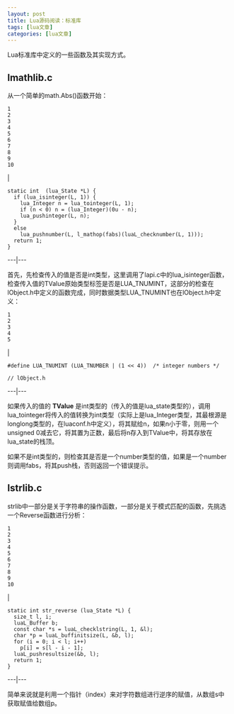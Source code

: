 ```yaml
---
layout: post
title: Lua源码阅读：标准库 
tags: [lua文章]
categories: [lua文章]
---
```

Lua标准库中定义的一些函数及其实现方式。

## lmathlib.c

从一个简单的math.Abs()函数开始：

    
    
    1  
    2  
    3  
    4  
    5  
    6  
    7  
    8  
    9  
    10  
    

|

    
    
    static int  (lua_State *L) {  
      if (lua_isinteger(L, 1)) {  
        lua_Integer n = lua_tointeger(L, 1);  
        if (n < 0) n = (lua_Integer)(0u - n);  
        lua_pushinteger(L, n);  
      }  
      else  
        lua_pushnumber(L, l_mathop(fabs)(luaL_checknumber(L, 1)));  
      return 1;  
    }  
      
  
---|---  
  
首先，先检查传入的值是否是int类型，这里调用了lapi.c中的lua_isinteger函数，检查传入值的TValue原始类型标签是否是LUA_TNUMINT，这部分的检查在lObject.h中定义的函数完成，同时数据类型LUA_TNUMINT也在lObject.h中定义：

    
    
    1  
    2  
    3  
    4  
    5  
    

|

    
    
      
      
    #define LUA_TNUMINT	(LUA_TNUMBER | (1 << 4))  /* integer numbers */  
      
    // lObject.h  
      
  
---|---  
  
如果传入的值的 **TValue**
是int类型的（传入的值是lua_state类型的），调用lua_tointeger将传入的值转换为int类型（实际上是lua_Integer类型，其最根源是longlong类型的，在luaconf.h中定义），将其赋给n，如果n小于零，则用一个unsigned
0减去它，将其置为正数，最后将n存入到TValue中，将其存放在lua_state的栈顶。

如果不是int类型的，则检查其是否是一个number类型的值，如果是一个number则调用fabs，将其push栈，否则返回一个错误提示。

## lstrlib.c

strlib中一部分是关于字符串的操作函数，一部分是关于模式匹配的函数，先挑选一个Reverse函数进行分析：

    
    
    1  
    2  
    3  
    4  
    5  
    6  
    7  
    8  
    9  
    10  
    

|

    
    
    static int str_reverse (lua_State *L) {  
      size_t l, i;  
      luaL_Buffer b;  
      const char *s = luaL_checklstring(L, 1, &l);  
      char *p = luaL_buffinitsize(L, &b, l);  
      for (i = 0; i < l; i++)  
        p[i] = s[l - i - 1];  
      luaL_pushresultsize(&b, l);  
      return 1;  
    }  
      
  
---|---  
  
简单来说就是利用一个指针（index）来对字符数组进行逆序的赋值，从数组s中获取赋值给数组p。